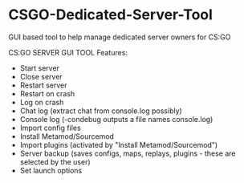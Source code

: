 # CSGO-Dedicated-Server-Tool
GUI based tool to help manage dedicated server owners for CS:GO

CS:GO SERVER GUI TOOL
Features:
- Start server
- Close server
- Restart server
- Restart on crash
- Log on crash
- Chat log (extract chat from console.log possibly)
- Console log (-condebug outputs a file names console.log)
- Import config files
- Install Metamod/Sourcemod
- Import plugins (activated by "Install Metamod/Sourcemod")
- Server backup (saves configs, maps, replays, plugins - these are selected by the user)
- Set launch options

